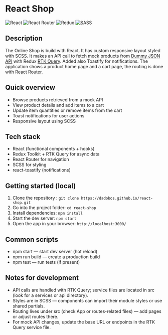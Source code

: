# React Shop

![React](https://img.shields.io/badge/react-%2320232a.svg?style=for-the-badge&logo=react&logoColor=%2361DAFB)
![React Router](https://img.shields.io/badge/React_Router-CA4245?style=for-the-badge&logo=react-router&logoColor=white)
![Redux](https://img.shields.io/badge/redux-%23593d88.svg?style=for-the-badge&logo=redux&logoColor=white)
![SASS](https://img.shields.io/badge/SASS-hotpink.svg?style=for-the-badge&logo=SASS&logoColor=white)

## Description
The Online Shop is build with React. It has custom responsive layout styled with SCSS. It makes an API call to fetch mock products from [Dummy JSON API](https://dummyjson.com/products) with Redux [RTK Query](https://redux-toolkit.js.org/rtk-query/overview). Added also Toastify for notifications. 
The application shows a product home page and a cart page, the routing is done with React Router. 

## Quick overview
- Browse products retrieved from a mock API
- View product details and add items to a cart
- Update item quantities or remove items from the cart
- Toast notifications for user actions
- Responsive layout using SCSS

## Tech stack
- React (functional components + hooks)
- Redux Toolkit + RTK Query for async data
- React Router for navigation
- SCSS for styling
- react-toastify (notifications)

## Getting started (local)
1. Clone the repository :
```git clone https://dadobos.github.io/react-shop.git```
2. Go into the project folder:
```cd react-shop```
3. Install dependencies:
```npm install```
4. Start the dev server:
```npm start```
5. Open the app in your browser:
```http://localhost:3000/```

## Common scripts
- npm start — start dev server (hot reload)
- npm run build — create a production build
- npm test — run tests (if present)

## Notes for development
- API calls are handled with RTK Query; service files are located in src (look for a services or api directory).
- Styles are in SCSS — components can import their module styles or use shared partials.
- Routing lives under src (check App or routes-related files) — add pages or adjust routes there.
- For mock API changes, update the base URL or endpoints in the RTK Query service file.